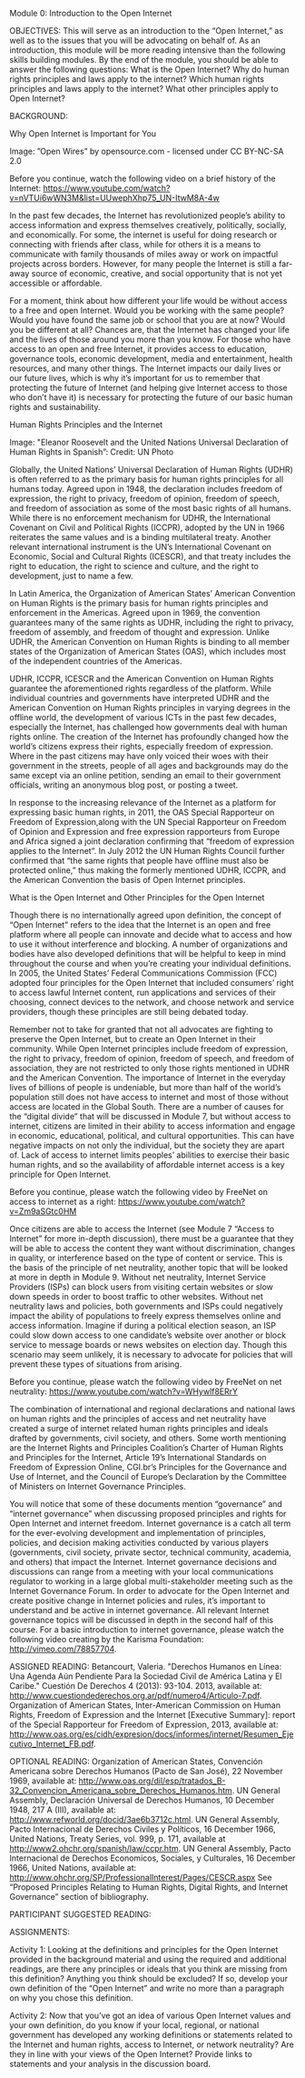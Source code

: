 Module 0: Introduction to the Open Internet

OBJECTIVES: This will serve as an introduction to the “Open Internet,” as well as to the issues that you will be advocating on behalf of. As an introduction, this module will be more reading intensive than the following skills building modules. By the end of the module, you should be able to answer the following questions:
What is the Open Internet?
Why do human rights principles and laws apply to the internet?
Which human rights principles and laws apply to the internet? 
What other principles apply to Open Internet?

BACKGROUND:

Why Open Internet is Important for You


Image: ”Open Wires” by opensource.com - licensed under CC BY-NC-SA 2.0

Before you continue, watch the following video on a brief history of the Internet: https://www.youtube.com/watch?v=nVTUi6wWN3M&list=UUwephXhp75_UN-ItwM8A-4w 

In the past few decades, the Internet has revolutionized people’s ability to access information and express themselves creatively, politically, socially, and economically. For some, the internet is useful for doing research or connecting with friends after class, while for others it is a means to communicate with family thousands of miles away or work on impactful projects across borders. However, for many people  the Internet is still a far-away source of economic, creative, and social opportunity that is not yet accessible or affordable. 

For a moment, think about how different your life would be without access to a free and open Internet. Would you be working with the same people? Would you have found the same job or school that you are at now? Would you be different at all? Chances are, that the Internet has changed your life and the lives of those around you more than you know. For those who have access to an open and free Internet, it provides access to education, governance tools, economic development, media and entertainment, health resources, and many other things. The Internet impacts our daily lives or our future lives, which is why it’s important for us to remember that protecting the future of Internet (and helping give Internet access to those who don’t have it) is necessary for protecting the future of our basic human rights and sustainability.  

Human Rights Principles and the Internet


Image: "Eleanor Roosevelt and the United Nations Universal Declaration of Human Rights in Spanish”: Credit: UN Photo

Globally, the United Nations’ Universal Declaration of Human Rights (UDHR) is often referred to as the primary basis for human rights principles for all humans today. Agreed upon in 1948, the declaration includes freedom of expression, the right to privacy, freedom of opinion, freedom of speech, and freedom of association as some of the most basic rights of all humans. While there is no enforcement mechanism for UDHR, the International Covenant on Civil and Political Rights (ICCPR), adopted by the UN in 1966 reiterates the same values and is a binding multilateral treaty. Another relevant international instrument is the UN’s International Covenant on Economic, Social and Cultural Rights (ICESCR), and that treaty includes the right to education, the right to science and culture, and the right to development, just to name a few.

In Latin America, the Organization of American States’ American Convention on Human Rights is the primary basis for human rights principles and enforcement in the Americas. Agreed upon in 1969, the convention guarantees many of the same rights as UDHR, including the right to privacy, freedom of assembly, and freedom of thought and expression. Unlike UDHR, the American Convention on Human Rights is binding to all member states of the Organization of American States (OAS), which includes most of the independent countries of the Americas.

UDHR, ICCPR, ICESCR and the American Convention on Human Rights guarantee the aforementioned rights regardless of the platform. While individual countries and governments have interpreted UDHR and the American Convention on Human Rights principles in varying degrees in the offline world, the development of various ICTs in the past few decades, especially the Internet, has challenged how governments deal with human rights online. The creation of the Internet has profoundly changed how the world’s citizens express their rights, especially freedom of expression. Where in the past citizens may have only voiced their woes with their government in the streets, people of all ages and backgrounds may do the same except via an online petition, sending an email to their government officials, writing an anonymous blog post, or posting a tweet. 

In response to the increasing relevance of the Internet as a platform for expressing basic human rights, in 2011, the OAS Special Rapporteur on Freedom of Expression,along with the UN Special Rapporteur on Freedom of Opinion and Expression and free expression rapporteurs from Europe and Africa signed a joint declaration confirming that “freedom of expression applies to the Internet”. In July 2012 the UN Human Rights Council further confirmed that “the same rights that people have offline must also be protected online,” thus making the formerly mentioned UDHR, ICCPR, and the American Convention the basis of Open Internet principles. 


What is the Open Internet and Other Principles for the Open Internet

Though there is no internationally agreed upon definition, the concept of “Open Internet” refers to the idea that the Internet is an open and free platform where all people can innovate and decide what to access and how to use it without interference and blocking. A number of organizations and bodies have also developed definitions that will be helpful to keep in mind throughout the course and when you’re creating your individual definitions. In 2005, the United States’ Federal Communications Commission (FCC) adopted four principles for the Open Internet that included consumers’ right to access lawful Internet content, run applications and services of their choosing, connect devices to the network, and choose network and service providers, though these principles are still being debated today.

Remember not to take for granted that not all advocates are fighting to preserve the Open Internet, but to create an Open Internet in their community. While Open Internet principles include freedom of expression, the right to privacy, freedom of opinion, freedom of speech, and freedom of association, they are not restricted to only those rights mentioned in UDHR and the American Convention.  The importance of Internet in the everyday lives of billions of people is undeniable, but more than half of the world’s population still does not have access to internet and most of those without access are located in the Global South. There are a number of causes for the “digital divide” that will be discussed in Module 7, but without access to internet, citizens are limited in their ability to access information and engage in economic, educational, political, and cultural opportunities. This can have negative impacts on not only the individual, but the society they are apart of. Lack of access to internet limits peoples’ abilities to exercise their basic human rights, and so the availability of affordable internet access is a key principle for Open Internet.

Before you continue, please watch the following video by FreeNet on access to internet as a right: https://www.youtube.com/watch?v=Zm9aSGtc0HM

Once citizens are able to access the Internet (see Module 7 “Access to Internet” for more in-depth discussion), there must be a guarantee that they will be able to access the content they want without discrimination, changes in quality, or interference based on the type of content or service. This is the basis of the principle of net neutrality, another topic that will be looked at more in depth in Module 9. Without net neutrality, Internet Service Providers (ISPs) can block users from visiting certain websites or slow down speeds in order to boost traffic to other websites. Without net neutrality laws and policies, both governments and ISPs could negatively impact the ability of populations to freely express themselves online and access information. Imagine if during a political election season, an ISP could slow down access to one candidate’s website over another or block service to message boards or news websites on election day. Though this scenario may seem unlikely, it is necessary to advocate for policies that will prevent these types of situations from arising.

Before you continue, please watch the following video by FreeNet on net neutrality:  https://www.youtube.com/watch?v=WHywlf8ERrY 

The combination of international and regional declarations and national laws on human rights and the principles of access and net neutrality have created a surge of internet related human rights principles and ideals drafted by governments, civil society, and others. Some worth mentioning are the Internet Rights and Principles Coalition’s Charter of Human Rights and Principles for the Internet, Article 19’s International Standards on Freedom of Expression Online, CGI.br’s Principles for the Governance and Use of Internet, and the Council of Europe’s Declaration by the Committee of Ministers on Internet Governance Principles. 

You will notice that some of these documents mention “governance” and “internet governance” when discussing proposed principles and rights for Open Internet and internet freedom. Internet governance is a catch all term for the ever-evolving development and implementation of principles, policies, and decision making activities conducted by various players (governments, civil society, private sector, technical community, academia, and others) that impact the Internet.   Internet governance decisions and discussions can range from a meeting with your local communications regulator to working in a large global multi-stakeholder meeting such as the Internet Governance Forum. In order to advocate for the Open Internet and create positive change in Internet policies and rules, it’s important to understand and be active in internet governance. All relevant Internet governance topics will be discussed in depth in the second half of this course. For a basic introduction to internet governance, please watch the following video creating by the Karisma Foundation: http://vimeo.com/78857704.


ASSIGNED READING:
Betancourt, Valeria. "Derechos Humanos en Línea: Una Agenda Aún Pendiente Para la Sociedad Civil de América Latina y El Caribe." Cuestión De Derechos 4 (2013): 93-104. 2013, available at: http://www.cuestiondederechos.org.ar/pdf/numero4/Articulo-7.pdf. 
Organization of American States, Inter-American Commission on Human Rights, Freedom of Expression and the Internet [Executive Summary]: report of the Special Rapporteur for Freedom of Expression, 2013, available at: http://www.oas.org/es/cidh/expresion/docs/informes/internet/Resumen_Ejecutivo_Internet_FB.pdf. 

OPTIONAL READING: 
Organization of American States, Convención Americana sobre Derechos Humanos (Pacto de San José), 22 November 1969, available at: http://www.oas.org/dil/esp/tratados_B-32_Convencion_Americana_sobre_Derechos_Humanos.htm. 
UN General Assembly, Declaración Universal de Derechos Humanos, 10 December 1948, 217 A (III), available at: http://www.refworld.org/docid/3ae6b3712c.html.
UN General Assembly, Pacto Internacional de Derechos Civiles y Políticos, 16 December 1966, United Nations, Treaty Series, vol. 999, p. 171, available at http://www2.ohchr.org/spanish/law/ccpr.htm.
UN General Assembly, Pacto Internacional de Derechos Economicos, Sociales, y Culturales, 16 December 1966, United Nations, available at: http://www.ohchr.org/SP/ProfessionalInterest/Pages/CESCR.aspx 
See “Proposed Principles Relating to Human Rights, Digital Rights, and Internet Governance” section of bibliography.

PARTICIPANT SUGGESTED READING:

ASSIGNMENTS:

Activity 1: Looking at the definitions and principles for the Open Internet provided in the background material and using the required and additional readings, are there any principles or ideals that you think are missing from this definition? Anything you think should be excluded? If so, develop your own definition of the “Open Internet” and write no more than a paragraph on why you chose this definition.

Activity 2: Now that you’ve got an idea of various Open Internet values and your own definition, do you know if your local, regional, or national government has developed any working definitions or statements related to the Internet and human rights, access to Internet, or network neutrality? Are they in line with your views of the Open Internet? Provide links to statements and your analysis in the discussion board.

